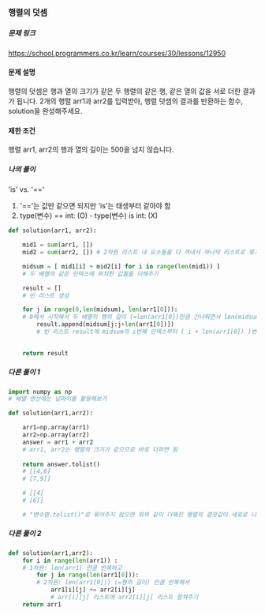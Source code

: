 ### 행렬의 덧셈


##### 문제 링크

https://school.programmers.co.kr/learn/courses/30/lessons/12950



#### 문제 설명

행렬의 덧셈은 행과 열의 크기가 같은 두 행렬의 같은 행, 같은 열의 값을 서로 더한 결과가 됩니다. 2개의 행렬 arr1과 arr2를 입력받아, 행렬 덧셈의 결과를 반환하는 함수, solution을 완성해주세요.

#### 제한 조건

행렬 arr1, arr2의 행과 열의 길이는 500을 넘지 않습니다.



##### 나의 풀이

'is'  vs. '=='

1. '=='는 값만 같으면 되지만 'is'는 태생부터 같아야 함
2. type(변수) == int: (O)  -  type(변수) is int: (X)

```py
def solution(arr1, arr2):

    mid1 = sum(arr1, []) 
    mid2 = sum(arr2, []) # 2차원 리스트 내 요소들을 다 꺼내서 하나의 리스트로 묶기

    midsum = [ mid1[i] + mid2[i] for i in range(len(mid1)) ] 
    # 두 배열의 같은 인덱스에 위치한 값들을 더해주기

    result = []
    # 빈 리스트 생성

    for j in range(0,len(midsum), len(arr1[0])):
    # 0에서 시작해서 두 배열의 행의 길이 (=len(arr1[0])만큼 건너뛰면서 len(midsum)까지 반복하기
        result.append(midsum[j:j+len(arr1[0])])
        # 빈 리스트 result에 midsum의 i번째 인덱스부터 ( i + len(arr1[0]) )번째 인덱스까지 슬라이싱해 추가해주기
    

    return result
```



##### 다른 풀이 1

```py
import numpy as np
# 배열 연산에는 넘파이를 활용해보기

def solution(arr1,arr2):

    arr1=np.array(arr1)
    arr2=np.array(arr2)
    answer = arr1 + arr2
    # arr1, arr2는 행렬의 크기가 같으므로 바로 더하면 됨
    
    return answer.tolist()
    # [[4,6]
    # [7,9]]

    # [[4]
    # [6]]

    # "변수명.tolist()"로 묶어주지 않으면 위와 같이 더해진 행렬의 결괏값이 세로로 나뉘어 나타남
```



##### 다른 풀이 2

```py
def solution(arr1,arr2):
    for i in range(len(arr1)) :
    # 1차원: len(arr1) 만큼 반복하고
        for j in range(len(arr1[0])):
        # 2차원: len(arr1[0])) (=행의 길이) 만큼 반복해서
            arr1[i][j] += arr2[i][j] 
            # arr[i][j] 리스트에 arr2[i][j] 리스트 합쳐주기
    return arr1
```
